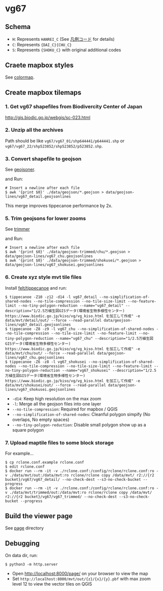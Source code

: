 # vg67

## Schema

- `H`: Represents `HANREI_C` (See [凡例コード](http://gis.biodic.go.jp/webgis/sc-015.html) for details)
- `C`: Represents `{DAI_C}{CHU_C}`
- `S`: Represents `{SHOKU_C}` with original additional codes

## Craete mapbox styles

See [colormap](./colormap/README.md).

## Create mapbox tilemaps

### 1. Get vg67 shapefiles from Biodivercity Center of Japan

http://gis.biodic.go.jp/webgis/sc-023.html

### 2. Unzip all the archives

Path should be like `vg67/vg67_01/shp644441/p644441.shp` or `vg67/vg67_22/shp523852/shp523852/p523852.shp`.

### 3. Convert shapefile to geojson

See [geojsoner](./geojsoner/).

and Run:

```
# Insert a newline after each file
$ awk '{print $0}' ./data/geojson/*.geojson > data/geojson-lines/vg67_detail.geojsonlines
```

This merge improves tippecanoe performance by 2x.

### 5. Trim geojsons for lower zooms

See [trimmer](./trimmer/)

and Run:

```
# Insert a newline after each file
$ awk '{print $0}' ./data/geojson-trimmed/chu/*.geojson > data/geojson-lines/vg67_chu.geojsonlines
$ awk '{print $0}' ./data/geojson-trimmed/shokusei/*.geojson > data/geojson-lines/vg67_shokusei.geojsonlines
```

### 6. Create xyz style mvt tile files

Install [felt/tippecanoe](https://github.com/felt/tippecanoe) and run:

```
$ tippecanoe -Z10 -z12 -d14 -l vg67_detail --no-simplification-of-shared-nodes --no-tile-compression --no-tile-size-limit --no-feature-limit --no-tiny-polygon-reduction --name="vg67_detail" --description="1/2.5万植生図GISデータ(環境省生物多様性センター) https://www.biodic.go.jp/kiso/vg/vg_kiso.html を加工して作成" -e data/mvt/detail/out/ --force --read-parallel data/geojson-lines/vg67_detail.geojsonlines
$ tippecanoe -Z8 -z9 -l vg67_chu --no-simplification-of-shared-nodes --no-tile-compression --no-tile-size-limit --no-feature-limit --no-tiny-polygon-reduction --name="vg67_chu" --description="1/2.5万植生図GISデータ(環境省生物多様性センター) https://www.biodic.go.jp/kiso/vg/vg_kiso.html を加工して作成" -e data/mvt/chu/out/ --force --read-parallel data/geojson-lines/vg67_chu.geojsonlines
$ tippecanoe -Z6 -z8 -l vg67_shokusei --no-simplification-of-shared-nodes --no-tile-compression --no-tile-size-limit --no-feature-limit --no-tiny-polygon-reduction --name="vg67_shokusei" --description="1/2.5万植生図GISデータ(環境省生物多様性センター) https://www.biodic.go.jp/kiso/vg/vg_kiso.html を加工して作成" -e data/mvt/shokusei/out/ --force --read-parallel data/geojson-lines/vg67_shokusei.geojsonlines 
```

- `-d14`: Keep high resolution on the max zoom
- `-l`: Merge all the geojson files into one layer
- `--no-tile-compression`: Required for mapbox / QGIS
- `--no-simplification-of-shared-nodes`: Cleanful polygon simpify (No overlaps, No empty spaces)
- `--no-tiny-polygon-reduction`: Disable small polygon show up as a square polygon

### 7. Upload maptile files to some block storage

For example...

```
$ cp rclone.conf.example rclone.conf
$ edit rclone.conf
$ docker run --rm -it -v ./rclone.conf:/config/rclone/rclone.conf:ro -v ./data/mvt/out:/data/mvt:ro rclone/rclone copy /data/mvt/ r2://{r2 bucket}/vg67/vg67_detail/ --no-check-dest --s3-no-check-bucket --progress
$ docker run --rm -it -v ./rclone.conf:/config/rclone/rclone.conf:ro -v ./data/mvt/trimmed/out:/data/mvt:ro rclone/rclone copy /data/mvt/ r2://{r2 bucket}/vg67/vg67_trimmed/ --no-check-dest --s3-no-check-bucket --progress
```

## Build the viewer page

See [page](./page/README.md) directory

## Debugging

On data dir, run:

```
$ python3 -m http.server
```

- Open <http://localhost:8000/page/> on your browser to view the map
- Set `http://localhost:8000/mvt/out/{z}/{x}/{y}.pbf` with max zoom level 12 to view the vector tiles on QGIS

